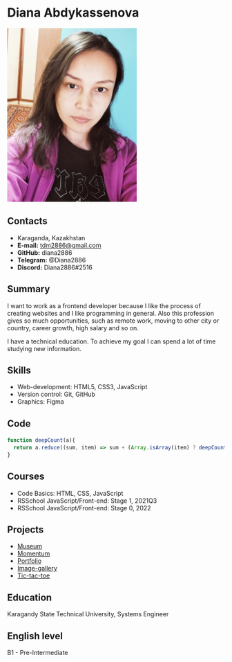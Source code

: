 # Diana Abdykassenova

![photo](assets/img/photo.jpg "My photo")

## Contacts

- Karaganda, Kazakhstan
- **E-mail:** tdm2886@gmail.com
- **GitHub:** diana2886
- **Telegram:** @Diana2886
- **Discord:** Diana2886#2516

## Summary

I want to work as a frontend developer because I like the process of creating websites and I like programming in general. Also this profession gives so much opportunities, such as remote work, moving to other city or country, career growth, high salary and so on.

I have a technical education. To achieve my goal I can spend a lot of time studying new information.

## Skills

- Web-development: HTML5, CSS3, JavaScript
- Version control: Git, GitHub
- Graphics: Figma

## Code

```javascript
function deepCount(a){
  return a.reduce((sum, item) => sum + (Array.isArray(item) ? deepCount(item) : 0), a.length);
}
```

## Courses

- Code Basics: HTML, CSS, JavaScript
- RSSchool JavaScript/Front-end: Stage 1, 2021Q3
- RSSchool JavaScript/Front-end: Stage 0, 2022

## Projects

- [Museum](https://rolling-scopes-school.github.io/diana2886-JSFE2021Q3/museum-dom/)
- [Momentum](https://infallible-heisenberg-a3d65d.netlify.app/)
- [Portfolio](https://rolling-scopes-school.github.io/diana2886-JSFEPRESCHOOL/portfolio/)
- [Image-gallery](https://rolling-scopes-school.github.io/diana2886-JSFEPRESCHOOL/image-galery/)
- [Tic-tac-toe](https://rolling-scopes-school.github.io/diana2886-JSFEPRESCHOOL/tic-tac-toe/)

## Education

Karagandy State Technical University, Systems Engineer

## English level

B1 - Pre-Intermediate
